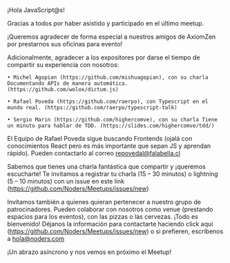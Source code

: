 ¡Hola JavaScript@s! 

Gracias a todos por haber asistido y participado en el último meetup.

¡Queremos agradecer de forma especial a nuestros amigos de AxiomZen por prestarnos sus oficinas para evento!

Adicionalmente, agradecer a los expositores por darse el tiempo de compartir su experiencia con nosotros:

    • Michel Agopian (https://github.com/mishuagopian), con su charla Documentando APIs de manera automática. (https://github.com/wolox/dictum.js)

    • Rafael Poveda (https://github.com/raerpo), con Typescript en el mundo real. (https://github.com/raerpo/typescript-talk)

    • Sergio Marin (https://github.com/highercomve), con su charla Tiene un minuto para hablar de TDD. (https://slides.com/highercomve/tdd/)


El Equipo de Rafael Poveda sigue buscando Frontends (ojalá con conocimientos React pero es más importante que sepan JS y aprendan rápido). Pueden contactarlo al correo repovedal@falabella.cl


Sabemos que tienes una charla fantástica que compartir y ¡queremos escucharte! Te invitamos a registrar tu charla (15 – 30 minutos) o lightning (5 – 10 minutos) con un issue en este link (https://github.com/Noders/Meetups/issues/new)

Invitamos también a quienes quieran pertenecer a nuestro grupo de patrocinadores. Pueden colaborar con nosotros como venue (prestando espacios para los eventos), con las pizzas o las cervezas. ¡Todo es bienvenido! Déjanos la información para contactarte haciendo click aquí (https://github.com/Noders/Meetups/issues/new) o si prefieren, escríbenos a hola@noders.com

¡Un abrazo asíncrono y nos vemos en próximo el Meetup!
